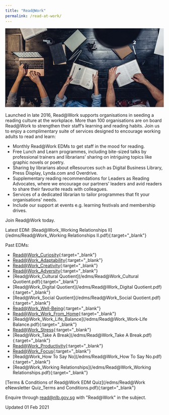 ```yaml
---
title: "Read@Work"
permalink: /read-at-work/
---
```


![banner read@work](\images\readwork.jpg)

Launched in late 2016, Read@Work supports organisations in seeding a reading culture at the workplace. More than 100 organisations are on board Read@Work to strengthen their staff’s learning and reading habits. Join us to enjoy a complimentary suite of services designed to encourage working adults to read and learn:

* Monthly Read@Work EDMs to get staff in the mood for reading.
* Free Lunch and Learn programmes, including bite-sized talks by professional trainers and librarians’ sharing on intriguing topics like graphic novels or poetry.
* Sharing by librarians about eResources such as Digital Business Library, Press Display, Lynda.com and Overdrive.
* Supplementary reading recommendations for Leaders as Reading Advocates, where we encourage our partners’ leaders and avid readers to share their favourite reads with colleagues.
* Services of a dedicated librarian to tailor programmes that fit your organisations' needs.
* Include our support at events e.g. learning festivals and membership drives.

Join Read@Work today.

Latest EDM: [Read@Work_Working Relationships II](/edms/Read@Work_Working Relationships II.pdf){:target="_blank"}

Past EDMs:

* [Read@Work_Curiosity](/edms/Read@Work_Curiosity.pdf){:target="_blank"}
* [Read@Work_Adaptability](/edms/Read@Work_Adaptability.pdf){:target="_blank"}
* [Read@Work_Creativity](/edms/Read@Work_Creativity-linkable-PDF.pdf){:target="_blank"}
* [Read@Work_Adversity](/edms/Read@Work_Adversity.pdf){:target="_blank"}
* [Read@Work_Cultural Quotient](/edms/Read@Work_Cultural Quotient.pdf){:target="_blank"}
* [Read@Work_Digital Quotient](/edms/Read@Work_Digital Quotient.pdf){:target="_blank"}
* [Read@Work_Social Quotient](/edms/Read@Work_Social Quotient.pdf){:target="_blank"}
* [Read@Work_Well-Being](/edms/Read@Work_Well-Being.pdf){:target="_blank"}
* [Read@Work_Work_From_Home](/edms/Read@Work_Work_From_Home.pdf){:target="_blank"}
* [Read@Work_Work_Life_Balance](/edms/Read@Work_Work-Life Balance.pdf){:target="_blank"}
* [Read@Work_Stress](/edms/Read@Work_Stress.pdf){:target="_blank"}
* [Read@Work_Take A Break](/edms/Read@Work_Take A Break.pdf){:target="_blank"}
* [Read@Work_Productivity](/edms/Read@Work_Productivity.pdf){:target="_blank"}
* [Read@Work_Focus](/edms/Read@Work_Focus.pdf){:target="_blank"}
* [Read@Work_How To Say No](/edms/Read@Work_How To Say No.pdf){:target="_blank"}
* [Read@Work_Working Relationships](/edms/Read@Work_Working Relationships.pdf){:target="_blank"}



[Terms & Conditions of Read@Work EDM Quiz](/edms/Read@Work eNewsletter Quiz_Terms and Conditions.pdf){:target="_blank"}



Enquire through <read@nlb.gov.sg> with "Read@Work" in the subject.



Updated 01 Feb 2021